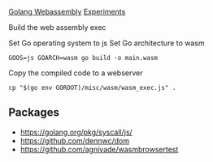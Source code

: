 [Golang Webassembly](https://github.com/golang/go/wiki/WebAssembly#introduction)
[Experiments](https://github.com/stdiopt/gowasm-experiments)

Build the web assembly exec

Set Go operating system to js
Set Go architecture to wasm

```shell script
GOOS=js GOARCH=wasm go build -o main.wasm
```

Copy the compiled code to a webserver

```shell script
cp "$(go env GOROOT)/misc/wasm/wasm_exec.js" .
```

## Packages
- https://golang.org/pkg/syscall/js/
- https://github.com/dennwc/dom
- https://github.com/agnivade/wasmbrowsertest